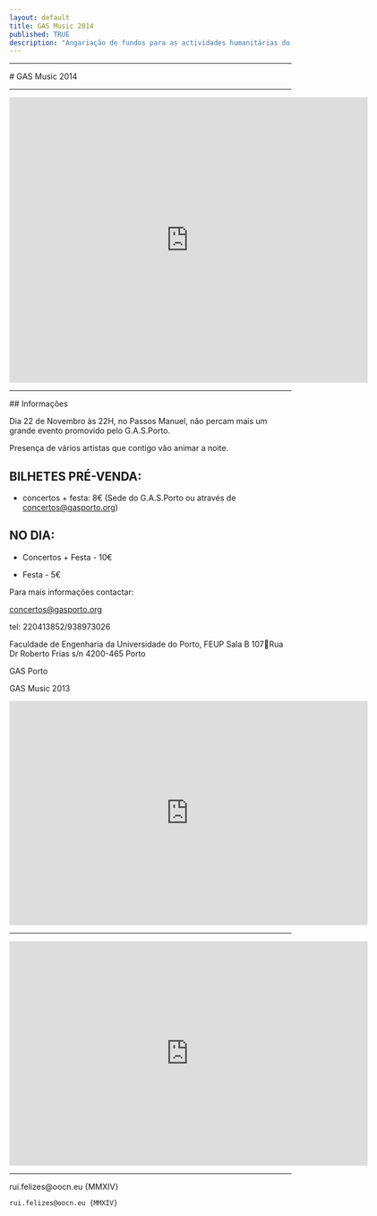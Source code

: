 ```yaml
---
layout: default
title: GAS Music 2014
published: TRUE
description: "Angariação de fundos para as actividades humanitárias do GAS Porto"
---
```

<!--2014-11-6-gas-music-2014.md-->
<hr>
# GAS Music 2014
<hr>
<iframe src="https://docs.google.com/a/oocn.eu/presentation/d/1WVYtxKtwbsfPMEligl_rz5UNYLxPi29DJ_ib-CCBZ3c/embed?start=true&loop=true&delayms=5000" frameborder="0" width="640" height="509" allowfullscreen="true" mozallowfullscreen="true" webkitallowfullscreen="true"></iframe>
<hr>
## Informações

Dia 22 de Novembro às 22H, no Passos Manuel, não percam mais um grande evento promovido pelo G.A.S.Porto.

Presença de vários artistas que contigo vão animar a noite.

## BILHETES PRÉ-VENDA:

- concertos + festa: 8€ (Sede do G.A.S.Porto ou através de concertos@gasporto.org)

## NO DIA:

- Concertos + Festa - 10€

- Festa - 5€

Para mais informações contactar:

concertos@gasporto.org

tel: 220413852/938973026

Faculdade de Engenharia da Universidade do Porto, FEUP Sala B 107Rua Dr Roberto Frias s/n 4200-465 Porto

GAS Porto

GAS Music 2013



<iframe width="640" height="400" src="http://player.oocn.eu/musica/seruchio.html" frameborder="0" allowfullscreen=""></iframe>
<hr>
<iframe width="640" height="400" src="http://player.oocn.eu/musica/pz.html" frameborder="0" allowfullscreen></iframe>
<hr>
rui.felizes@oocn.eu {MMXIV}












































```
rui.felizes@oocn.eu {MMXIV}
```


